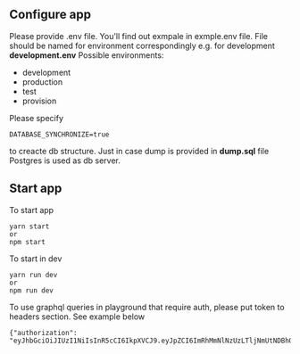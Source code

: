 ## Configure app
Please provide .env file. You'll find out exmpale in exmple.env file.
File should be named for environment correspondingly e.g. for development **development.env**
Possible environments:
 - development
 - production
 - test
 - provision
 
Please specify 
```
DATABASE_SYNCHRONIZE=true
```
to creacte db structure. 
Just in case dump is provided in **dump.sql** file
Postgres is used as db server.
 
## Start app
To start app 
```
yarn start 
or
npm start
```

To start in dev 
```
yarn run dev
or
npm run dev

```

To use graphql queries in playground that require auth, please put token to headers section.
See example below 

```
{"authorization": "eyJhbGciOiJIUzI1NiIsInR5cCI6IkpXVCJ9.eyJpZCI6ImRhMmNlNzUzLTljNmUtNDBhOS1iY2Q1LTJmZGJkZTBhMGZmOCIsImlhdCI6MTU2MTk4MjgyNywiZXhwIjoxNTYxOTg2NDI3fQ.OISELJjEJDR9OnHKrCg92ilD2GIXfHQTE49ccvYO0Xc"}
```
